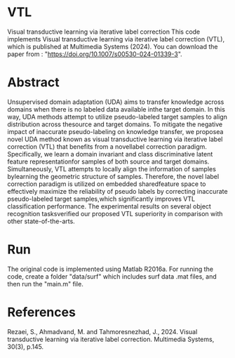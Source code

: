 # VTL
Visual transductive learning via iterative label correction
This code implements Visual transductive learning via iterative label correction (VTL), which is published at Multimedia Systems (2024). You can download the paper from : "https://doi.org/10.1007/s00530-024-01339-3". 
# Abstract
Unsupervised domain adaptation (UDA) aims to transfer knowledge across domains when there is no labeled data available inthe target domain. In this way, UDA methods attempt to utilize pseudo-labeled target samples to align distribution across thesource and target domains. To mitigate the negative impact of inaccurate pseudo-labeling on knowledge transfer, we proposea novel UDA method known as visual transductive learning via iterative label correction (VTL) that benefits from a novellabel correction paradigm. Specifically, we learn a domain invariant and class discriminative latent feature representationfor samples of both source and target domains. Simultaneously, VTL attempts to locally align the information of samples bylearning the geometric structure of samples. Therefore, the novel label correction paradigm is utilized on embedded sharedfeature space to effectively maximize the reliability of pseudo labels by correcting inaccurate pseudo-labeled target samples,which significantly improves VTL classification performance. The experimental results on several object recognition tasksverified our proposed VTL superiority in comparison with other state-of-the-arts.

# Run
The original code is implemented using Matlab R2016a. For running the code, create a folder "data/surf" which includes surf data .mat files, and then run the "main.m" file.

# References
Rezaei, S., Ahmadvand, M. and Tahmoresnezhad, J., 2024. Visual transductive learning via iterative label correction. Multimedia Systems, 30(3), p.145.
